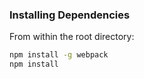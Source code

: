 ### Installing Dependencies

From within the root directory:
```sh
npm install -g webpack
npm install
```